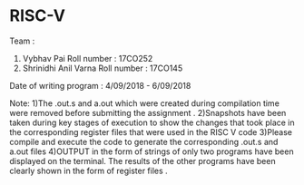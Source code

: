 # RISC-V
Team :
1) Vybhav Pai
   Roll number : 17CO252
2) Shrinidhi Anil Varna
   Roll number : 17CO145

Date of writing program : 4/09/2018 - 6/09/2018

Note:
1)The .out.s and a.out which were created during compilation time were removed before submitting the assignment .
2)Snapshots have been taken during key stages of execution to show the changes that took place in the corresponding register files that were used in the RISC V code
3)Please compile and execute the code to generate the corresponding .out.s and a.out files
4)OUTPUT in the form of strings of only two programs have been displayed on the terminal. The results of the other programs have been clearly shown in the form of register files .
